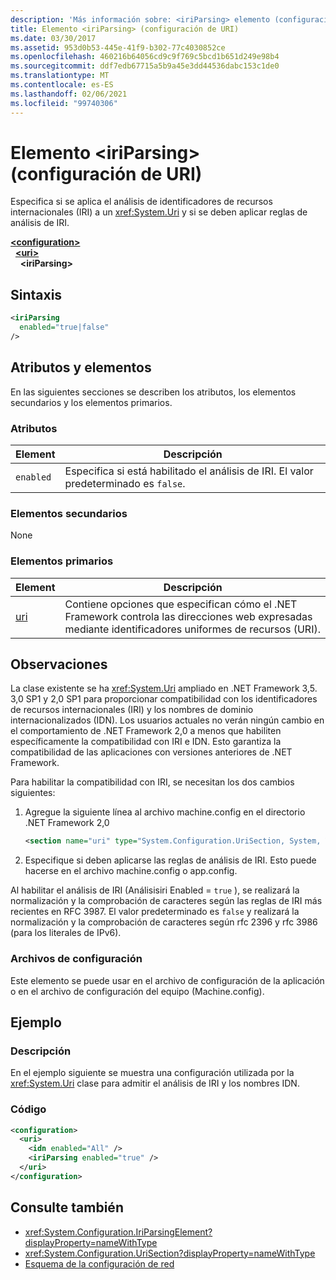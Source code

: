 ```yaml
---
description: 'Más información sobre: <iriParsing> elemento (configuración de URI)'
title: Elemento <iriParsing> (configuración de URI)
ms.date: 03/30/2017
ms.assetid: 953d0b53-445e-41f9-b302-77c4030852ce
ms.openlocfilehash: 460216b64056cd9c9f769c5bcd1b651d249e98b4
ms.sourcegitcommit: ddf7edb67715a5b9a45e3dd44536dabc153c1de0
ms.translationtype: MT
ms.contentlocale: es-ES
ms.lasthandoff: 02/06/2021
ms.locfileid: "99740306"
---
```

# <a name="iriparsing-element-uri-settings"></a>Elemento \<iriParsing> (configuración de URI)

Especifica si se aplica el análisis de identificadores de recursos internacionales (IRI) a un <xref:System.Uri> y si se deben aplicar reglas de análisis de IRI.  
  
[**\<configuration>**](../configuration-element.md)  
&nbsp;&nbsp;[**\<uri>**](uri-element-uri-settings.md)  
&nbsp;&nbsp;&nbsp;&nbsp;**\<iriParsing>**  
  
## <a name="syntax"></a>Sintaxis  
  
```xml  
<iriParsing  
  enabled="true|false"  
/>  
```  
  
## <a name="attributes-and-elements"></a>Atributos y elementos  

 En las siguientes secciones se describen los atributos, los elementos secundarios y los elementos primarios.  
  
### <a name="attributes"></a>Atributos  
  
|**Element**|**Descripción**|  
|-----------------|---------------------|  
|`enabled`|Especifica si está habilitado el análisis de IRI. El valor predeterminado es `false`.|  
  
### <a name="child-elements"></a>Elementos secundarios  

 None  
  
### <a name="parent-elements"></a>Elementos primarios  
  
|**Element**|**Descripción**|  
|-----------------|---------------------|  
|[uri](uri-element-uri-settings.md)|Contiene opciones que especifican cómo el .NET Framework controla las direcciones web expresadas mediante identificadores uniformes de recursos (URI).|  
  
## <a name="remarks"></a>Observaciones  

 La clase existente se ha <xref:System.Uri> ampliado en .NET Framework 3,5. 3,0 SP1 y 2,0 SP1 para proporcionar compatibilidad con los identificadores de recursos internacionales (IRI) y los nombres de dominio internacionalizados (IDN). Los usuarios actuales no verán ningún cambio en el comportamiento de .NET Framework 2,0 a menos que habiliten específicamente la compatibilidad con IRI e IDN. Esto garantiza la compatibilidad de las aplicaciones con versiones anteriores de .NET Framework.  
  
 Para habilitar la compatibilidad con IRI, se necesitan los dos cambios siguientes:  
  
1. Agregue la siguiente línea al archivo machine.config en el directorio .NET Framework 2,0  
  
    ```xml  
    <section name="uri" type="System.Configuration.UriSection, System, Version=2.0.0.0, Culture=neutral, PublicKeyToken=b77a5c561934e089" />  
    ```  
  
2. Especifique si deben aplicarse las reglas de análisis de IRI. Esto puede hacerse en el archivo machine.config o app.config.  
  
 Al habilitar el análisis de IRI (Análisisiri Enabled = `true` ), se realizará la normalización y la comprobación de caracteres según las reglas de IRI más recientes en RFC 3987. El valor predeterminado es `false` y realizará la normalización y la comprobación de caracteres según rfc 2396 y rfc 3986 (para los literales de IPv6).  
  
### <a name="configuration-files"></a>Archivos de configuración  

 Este elemento se puede usar en el archivo de configuración de la aplicación o en el archivo de configuración del equipo (Machine.config).  
  
## <a name="example"></a>Ejemplo  
  
### <a name="description"></a>Descripción  

 En el ejemplo siguiente se muestra una configuración utilizada por la <xref:System.Uri> clase para admitir el análisis de IRI y los nombres IDN.  
  
### <a name="code"></a>Código  
  
```xml  
<configuration>  
  <uri>  
    <idn enabled="All" />  
    <iriParsing enabled="true" />  
  </uri>  
</configuration>  
```  
  
## <a name="see-also"></a>Consulte también

- <xref:System.Configuration.IriParsingElement?displayProperty=nameWithType>
- <xref:System.Configuration.UriSection?displayProperty=nameWithType>
- [Esquema de la configuración de red](index.md)
